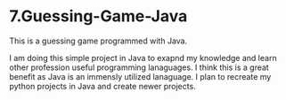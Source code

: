 # 7.Guessing-Game-Java
This is a guessing game programmed with Java. 


I am doing this simple project in Java to exapnd my knowledge and learn other profession useful programming lanaguages. I think this is a great benefit as Java is an immensly utilized lanaguage. I plan to recreate my python projects in Java and create newer projects. 
